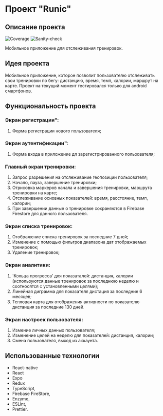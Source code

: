 # Проект "Runic"

## Описание проекта

![Coverage](https://github.com/Stern-Ritter/calendar-app/actions/workflows/coverage.yml/badge.svg)
![Sanity-check](https://github.com/Stern-Ritter/calendar-app/actions/workflows/sanity-check.yml/badge.svg)

Мобильное приложение для отслеживания тренировок.

## Идея проекта
Мобильное приложение, которое позволит пользователю отслеживать свои тренировки по бегу: дистанцию, время, темп, калории, маршрут на карте.
Проект на текущий момент тестировался только для android смартфонов.

## Функциональность проекта
### Экран регистрации": 
1. Форма регистрации нового пользователя;

### Экран аутентификации": 
1. Форма входа в приложение дл зарегистрированного пользователя;

### Главный экран тренировки: 
1. Запрос разрешения на отслеживание геопозиции пользователя; 
1. Начало, пауза, завершение тренировки;
1. Отрисовка маркеров начала и завершения тренировки, маршрута тренировки на карте;
1. Отслеживание основных показателей: время, расстояние, темп, калории;
1. При завершении данные о тренировке сохраняются в Firebase Firestore для данного пользователя.

### Экран списка тренировок:
1. Отображение списка тренировок за последние 7 дней;
1. Изменение с помощью фильтров диапазона дат отображаемых тренировок;
1. Удаление тренировок;

### Экран аналитики:
1. 'Кольца прогресса' для показаталей: дистанция, калории (используются данные тренировок за последнюю неделю и соотносятся с установленными целями);
2. Линейная диграмма для показателя дистация за последние 6 месяцев;
3. Тепловая карта для отображения активности по показателю дистанция за последние 130 дней.

### Экран настроек пользователя:
1. Измение личных данных пользователя;
2. Изменение целей на неделю для показателей: дистанция, калории;
3. Смена пользователя, выход из аккаунта.

## Использованные технологии
- React-native
- React
- Expo
- Redux
- TypeScript,
- Firebase FireStore,
- Enzyme,
- ESLint,
- Prettier.
